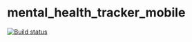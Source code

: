 # mental_health_tracker_mobile

[![Build status](https://build.appcenter.ms/v0.1/apps/15fdbc15-39fb-4bb8-9594-6d05156be4ab/branches/main/badge)](https://appcenter.ms)